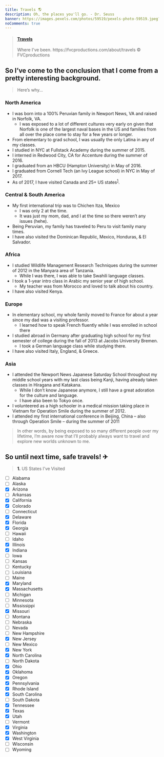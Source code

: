 ```yaml
---
title: Travels 🌎️
description: Oh, the places you'll go. - Dr. Seuss
banner: https://images.pexels.com/photos/59519/pexels-photo-59519.jpeg?w=1260&h=750&dpr=2&auto=compress&cs=tinysrgb
noComments: true
---
```


<blockquote class="embedly-card"><h4><a href="https://www.google.com/maps/d/u/0/embed?mid=11xSbsfkr_6UXjic4znLDZSObW_M">Travels</a></h4><p>Where I've been. https://fvcproductions.com/about/travels © FVCproductions</p></blockquote>

## So I’ve come to the conclusion that I come from a pretty interesting background.

> Here’s why…

### North America

* I was born into a 100% Peruvian family in Newport News, VA and raised in Norfolk, VA.
  * I was exposed to a lot of different cultures very early on given that Norfolk is one of the largest naval bases in the US and families from all over the place come to stay for a few years or longer.
* From elementary to grad school, I was usually the only Latina in any of my classes.
* I studied in NYC at Fullstack Academy during the summer of 2015.
* I interned in Redwood City, CA for Accenture during the summer of 2016.
* I graduated from an HBCU (Hampton University) in May of 2016.
* I graduated from Cornell Tech (an Ivy League school) in NYC in May of 2017.
* As of 2017, I have visited Canada and 25+ US states<sup>[1](#footnote1)</sup>.

### Central & South America

* My first international trip was to Chichen Itza, Mexico
  * I was only 2 at the time.
  * It was just my mom, dad, and I at the time so there weren’t any issues (hehe).
* Being Peruvian, my family has traveled to Peru to visit family many times.
* I have also visited the Dominican Republic, Mexico, Honduras, & El Salvador.

### Africa

* I studied Wildlife Management Research Techniques during the summer of 2012 in the Manyara area of Tanzania.
  * While I was there, I was able to take Swahili language classes.
* I took a 1-year intro class in Arabic my senior year of high school.
  * My teacher was from Morocco and loved to talk about his country.
* I have also visited Kenya.

### Europe

* In elementary school, my whole family moved to France for about a year since my dad was a visiting professor.
  * I learned how to speak French fluently while I was enrolled in school there
* I studied abroad in Germany after graduating high school for my first semester of college during the fall of 2013 at Jacobs University Bremen.
  * I took a German language class while studying there.
* I have also visited Italy, England, & Greece.

### Asia

* I attended the Newport News Japanese Saturday School throughout my middle school years with my last class being Kanji, having already taken classes in Hiragana and Katakana.
  * While I don’t know Japanese anymore, I still have a great adoration for the culture and language.
  * I have also been to Tokyo once.
* I volunteered as a high schooler in a medical mission taking place in Vietnam for Operation Smile during the summer of 2012.
* I attended my first international conference in Beijing, China – also through Operation Smile – during the summer of 2011

> In other words, by being exposed to so many different people over my lifetime, I’m aware now that I’ll probably always want to travel and explore new worlds unknown to me.

## So until next time, safe travels! ✈

> <a name="footnote1"><b>1.</b></a> US States I've Visited

* [ ] Alabama
* [ ] Alaska
* [x] Arizona
* [ ] Arkansas
* [x] California
* [x] Colorado
* [ ] Connecticut
* [x] Delaware
* [x] Florida
* [x] Georgia
* [ ] Hawaii
* [ ] Idaho
* [x] Illinois
* [x] Indiana
* [ ] Iowa
* [ ] Kansas
* [ ] Kentucky
* [ ] Louisiana
* [ ] Maine
* [x] Maryland
* [x] Massachusetts
* [ ] Michigan
* [ ] Minnesota
* [ ] Mississippi
* [x] Missouri
* [ ] Montana
* [ ] Nebraska
* [ ] Nevada
* [ ] New Hampshire
* [x] New Jersey
* [ ] New Mexico
* [x] New York
* [x] North Carolina
* [ ] North Dakota
* [x] Ohio
* [x] Oklahoma
* [x] Oregon
* [x] Pennsylvania
* [x] Rhode Island
* [x] South Carolina
* [ ] South Dakota
* [x] Tennessee
* [x] Texas
* [x] Utah
* [ ] Vermont
* [x] Virginia
* [x] Washington
* [x] West Virginia
* [ ] Wisconsin
* [ ] Wyoming

<script defer src="//cdn.embedly.com/widgets/platform.js" charset="UTF-8"></script>
